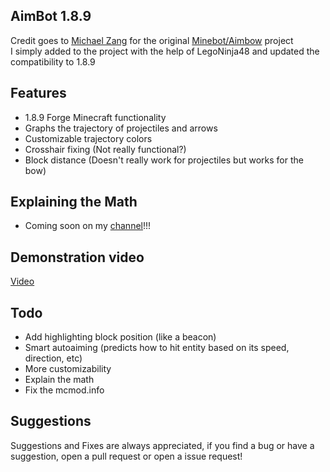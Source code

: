 ## AimBot 1.8.9

Credit goes to [Michael Zang](https://github.com/michaelzangl) for the original [Minebot/Aimbow](https://github.com/michaelzangl/minebot/tree/forge-1.8.9/AimBow) project
<br>I simply added to the project with the help of LegoNinja48 and updated the compatibility to 1.8.9

## Features

- 1.8.9 Forge Minecraft functionality
- Graphs the trajectory of projectiles and arrows
- Customizable trajectory colors
- Crosshair fixing (Not really functional?)
- Block distance (Doesn't really work for projectiles but works for the bow)

## Explaining the Math

- Coming soon on my [channel](https://www.youtube.com/channel/UCyjficiLV37wXhT3VBkp0ew)!!!

## Demonstration video
[Video](https://youtu.be/TnqWZ5gxEG4)

## Todo
- Add highlighting block position (like a beacon)
- Smart autoaiming (predicts how to hit entity based on its speed, direction, etc)
- More customizability
- Explain the math
- Fix the mcmod.info

## Suggestions

Suggestions and Fixes are always appreciated, if you find a bug or have a suggestion, open a pull request or open a issue request!
